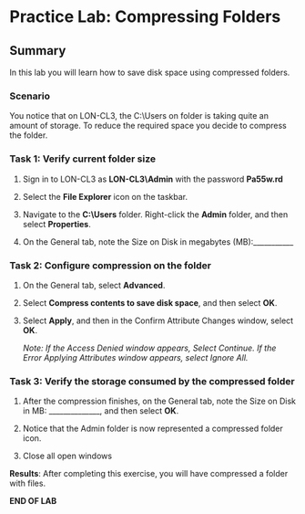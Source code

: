# Practice Lab: Compressing Folders 

## Summary
In this lab you will learn how to save disk space using compressed folders.

### Scenario
You notice that on LON-CL3, the C:\\Users on folder is taking quite an amount of storage. To reduce the required space you decide to compress the folder.
 
### Task 1: Verify current folder size

1.  Sign in to LON-CL3 as **LON-CL3\\Admin** with the password **Pa55w.rd**

2.  Select the **File Explorer** icon on the taskbar.

3.  Navigate to the **C:\\Users** folder. Right-click the **Admin** folder, and then select **Properties**.

4.  On the General tab, note the Size on Disk in megabytes (MB):__________\_

### Task 2: Configure compression on the folder

1.  On the General tab, select **Advanced**.

2.  Select **Compress contents to save disk space**, and then select **OK**.

3.  Select **Apply**, and then in the Confirm Attribute Changes window, select
    **OK**.  
    
    _Note: If the Access Denied window appears, Select Continue. If the Error Applying
    Attributes window appears, select Ignore All._

### Task 3: Verify the storage consumed by the compressed folder

1.  After the compression finishes, on the General tab, note the Size on Disk
    in MB: \______________, and then select **OK**.    

2.  Notice that the Admin folder is now represented a compressed folder icon.

3.  Close all open windows

**Results**: After completing this exercise, you will have compressed a folder with files.

**END OF LAB**
